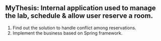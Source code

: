 ## MyThesis: Internal application used to manage the lab, schedule & allow user reserve a room.

1. Find out the solution to handle conflict among reservations.
2. Implement the business based on Spring framework.
